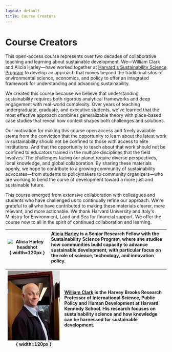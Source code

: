 ```yaml
---
layout: default
title: Course Creators
---
```


# Course Creators

This open-access course represents over two decades of collaborative teaching and learning about sustainable development. We—William Clark and Alicia Harley—have worked together at [Harvard's Sustainability Science Program](https://www.hks.harvard.edu/centers/mrcbg/programs/sustainability-science-program) to develop an approach that moves beyond the traditional silos of environmental science, economics, and policy to offer an integrated framework for understanding and advancing sustainability.

We created this course because we believe that understanding sustainability requires both rigorous analytical frameworks and deep engagement with real-world complexity. Over years of teaching undergraduate, graduate, and executive students, we've learned that the most effective approach combines generalizable theory with place-based case studies that reveal how context shapes both challenges and solutions.

Our motivation for making this course open access and freely available stems from the conviction that the opportunity to learn about the latest work in sustainability should not be confined to those with access to elite institutions.  And that the opportunity to teach about that work should not be confined to educators trained in the multiple disciplines that the field involves. The challenges facing our planet require diverse perspectives, local knowledge, and global collaboration. By sharing these materials openly, we hope to contribute to a growing community of sustainability advocates—from students to policymakers to community organizers—who are working to bend the curve of development toward a more just and sustainable future.

This course emerged from extensive collaboration with colleagues and students who have challenged us to continually refine our approach. We're grateful to all who have contributed to making these materials clearer, more relevant, and more actionable.  We thank Harvard University and Italy's Ministry for Environment, Land and Sea for financial support. We offer the course now to all in the spirit of continued collaboration and learning.

| ![Alicia Harley headshot](/images/alicia-harley.jpg){ width=120px } | [**Alicia Harley**](https://harley.scholars.harvard.edu/) is a Senior Research Fellow with the Sustainability Science Program, where she studies how communities build capacity to advance sustainable development, with particular focus on the role of science, technology, and innovation policy. |
|:--:|:--|

| ![Bill Clark headshot](/images/bill-clark.jpg){ width=120px } | [**William Clark**](https://www.hks.harvard.edu/faculty/william-clark) is the Harvey Brooks Research Professor of International Science, Public Policy and Human Development at Harvard Kennedy School. His research focuses on sustainability science and how knowledge can be harnessed for sustainable development. |
|:--:|:--|